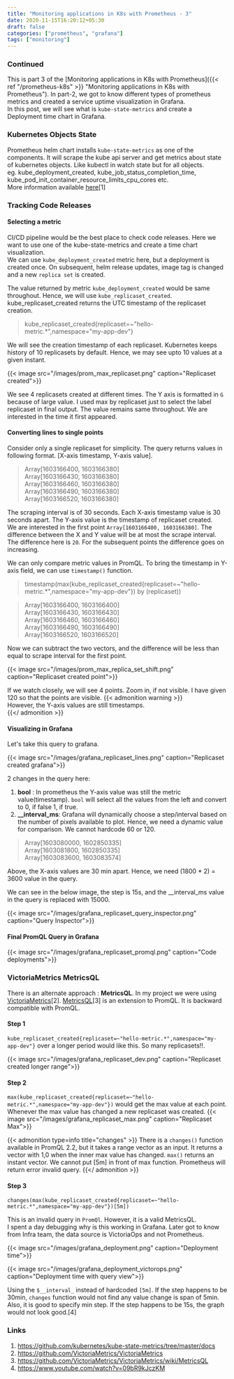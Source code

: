 ```yaml
---
title: "Monitoring applications in K8s with Prometheus - 3"
date: 2020-11-15T16:20:12+05:30
draft: false
categories: ["prometheus", "grafana"]
tags: ["monitoring"]
---
```


### Continued
This is part 3 of the [Monitoring applications in K8s with Prometheus]({{< ref "/prometheus-k8s" >}} "Monitoring applications in K8s with Prometheus").
In part-2, we got to know different types of prometheus metrics and created a service uptime visualization in Grafana.  
In this post, we will see what is `kube-state-metrics` and create a Deployment time chart in Grafana.

### Kubernetes Objects State
Prometheus helm chart installs `kube-state-metrics` as one of the components. It will scrape the kube api server and get metrics about state of kubernetes objects.
Like kubectl in watch state but for all objects.    
eg. kube_deployment_created, kube_job_status_completion_time, kube_pod_init_container_resource_limits_cpu_cores etc.  
More information available [here](https://github.com/kubernetes/kube-state-metrics/tree/master/docs)[1]

### Tracking Code Releases
#### Selecting a metric
CI/CD pipeline would be the best place to check code releases. Here we want to use one of the kube-state-metrics and create a time chart visualization.  
We can use `kube_deployment_created` metric here, but a deployment is created once.
On subsequent, helm release updates, image tag is changed and a new `replica set` is created.  

The value returned by metric `kube_deployment_created` would be same throughout. Hence, we will use `kube_replicaset_created`.
kube_replicaset_created returns the UTC timestamp of the replicaset creation.

> kube_replicaset_created{replicaset=~"hello-metric.*",namespace="my-app-dev"}

We will see the creation timestamp of each replicaset. Kubernetes keeps history of 10 replicasets by default.
Hence, we may see upto 10 values at a given instant.

{{< image src="/images/prom_max_replicaset.png" caption="Replicaset created">}}

We see 4 replicasets created at different times. The Y axis is formatted in `G` because of large value.
I used max by replicaset just to select the label replicaset in final output.
The value remains same throughout. We are interested in the time it first appeared.  

#### Converting lines to single points
Consider only a single replicaset for simplicity. The query returns values in following format. [X-axis timestamp, Y-axis value]. 
> Array[1603166400, 1603166380]  
> Array[1603166430, 1603166380]  
> Array[1603166460, 1603166380]  
> Array[1603166490, 1603166380]  
> Array[1603166520, 1603166380]  

The scraping interval is of 30 seconds. Each X-axis timestamp value is 30 seconds apart. The Y-axis value is the timestamp of replicaset created.  
We are interested in the first point `Array[1603166400, 1603166380]`. The difference between the X and Y value will be at most the scrape interval.
The difference here is `20`. For the subsequent points the difference goes on increasing.  

We can only compare metric values in PromQL. To bring the timestamp in Y-axis field, we can use `timestamp()` function.
> timestamp(max(kube_replicaset_created{replicaset=~"hello-metric.*",namespace="my-app-dev"}) by (replicaset))

> Array[1603166400, 1603166400]  
> Array[1603166430, 1603166430]  
> Array[1603166460, 1603166460]  
> Array[1603166490, 1603166490]  
> Array[1603166520, 1603166520]  

Now we can subtract the two vectors, and the difference will be less than equal to scrape interval for the first point.

{{< image src="/images/prom_max_replica_set_shift.png" caption="Replicaset created point">}}

If we watch closely, we will see 4 points. Zoom in, if not visible. I have given 120 so that the points are visible.
{{< admonition warning >}}  
However, the Y-axis values are still timestamps.  
{{</ admonition >}}

#### Visualizing in Grafana
Let's take this query to grafana.

{{< image src="/images/grafana_replicaset_lines.png" caption="Replicaset created grafana">}}

2 changes in the query here:
1) **bool** : In prometheus the Y-axis value was still the metric value(timestamp). `bool` will select all the values from the left
and convert to 0, if false 1, if true.
2) **__interval_ms**: Grafana will dynamically choose a step/interval based on the number of pixels available to plot.
Hence, we need a dynamic value for comparison. We cannot hardcode 60 or 120.

> Array[1603080000, 1602850335]  
  Array[1603081800, 1602850335]  
  Array[1603083600, 1603083574]  

Above, the X-axis values are 30 min apart. Hence, we need (1800 * 2) = 3600 value in the query.  

We can see in the below image, the step is 15s, and the __interval_ms value in the query is replaced with 15000.

{{< image src="/images/grafana_replicaset_query_inspector.png" caption="Query Inspector">}}

#### Final PromQL Query in Grafana

{{< image src="/images/grafana_replicaset_promql.png" caption="Code deployments">}}
 
### VictoriaMetrics MetricsQL
There is an alternate approach : **MetricsQL**. In my project we were using [VictoriaMetrics](https://github.com/VictoriaMetrics/VictoriaMetrics)[2].
[MetricsQL](https://github.com/VictoriaMetrics/VictoriaMetrics/wiki/MetricsQL)[3] is an extension to PromQL. It is backward compatible with PromQL. 

#### Step 1
`kube_replicaset_created{replicaset=~"hello-metric.*",namespace="my-app-dev"}` over a longer period would like this.
So many replicasets!!.

{{< image src="/images/grafana_replicaset_dev.png" caption="Replicaset created longer range">}}

#### Step 2
`max(kube_replicaset_created{replicaset=~"hello-metric.*",namespace="my-app-dev"})` would get the max value at each point.
Whenever the max value has changed a new replicaset was created.
{{< image src="/images/grafana_replicaset_max.png" caption="Replicaset Max">}}

{{< admonition type=info title="changes" >}} 
There is a `changes()` function available in PromQL 2.2, but it takes a range vector as an input.
It returns a vector with 1,0 when the inner max value has changed.
`max()` returns an instant vector. We cannot put [5m] in front of max function. Prometheus will return error invalid query.
{{</ admonition >}}

#### Step 3
`changes(max(kube_replicaset_created{replicaset=~"hello-metric.*",namespace="my-app-dev"})[5m])`

This is an invalid query in `PromQl`. However, it is a valid MetricsQL.    
I spent a day debugging why is this working in Grafana. Later got to know from Infra team, the data source is VictoriaOps and not Prometheus.

{{< image src="/images/grafana_deployment.png" caption="Deployment time">}}

{{< image src="/images/grafana_deployment_victorops.png" caption="Deployment time with query view">}}

Using the `$__interval_` instead of hardcoded `[5m]`. If the step happens to be 30min, `changes` function would not find any value change is span of 5min.
Also, it is good to specify min step. If the step happens to be 15s, the graph would not look good.[4]

### Links
1) https://github.com/kubernetes/kube-state-metrics/tree/master/docs
2) https://github.com/VictoriaMetrics/VictoriaMetrics
3) https://github.com/VictoriaMetrics/VictoriaMetrics/wiki/MetricsQL
4) https://www.youtube.com/watch?v=09bR9kJczKM